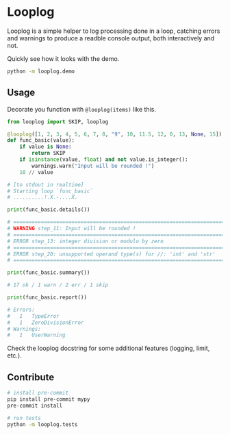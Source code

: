 # Looplog

Looplog is a simple helper to log processing done in a loop, catching errors and warnings to produce a readble
console output, both interactively and not.

Quickly see how it looks with the demo.

```bash
python -m looplog.demo
```

## Usage

Decorate you function with `@looplog(items)` like this.

```python
from looplog import SKIP, looplog

@looplog([1, 2, 3, 4, 5, 6, 7, 8, "9", 10, 11.5, 12, 0, 13, None, 15])
def func_basic(value):
    if value is None:
        return SKIP
    if isinstance(value, float) and not value.is_integer():
        warnings.warn("Input will be rounded !")
    10 // value

# [to stdout in realtime]
# Starting loop `func_basic`
# ..........!.X.-....X.

print(func_basic.details())

# ================================================================================
# WARNING step_11: Input will be rounded !
# ================================================================================
# ERROR step_13: integer division or modulo by zero
# ================================================================================
# ERROR step_20: unsupported operand type(s) for //: 'int' and 'str'
# ================================================================================

print(func_basic.summary())

# 17 ok / 1 warn / 2 err / 1 skip

print(func_basic.report())

# Errors:
#   1   TypeError
#   1   ZeroDivisionError
# Warnings:
#   1   UserWarning
```

Check the looplog docstring for some additional features (logging, limit, etc.).

## Contribute

```bash
# install pre-commit
pip install pre-commit mypy
pre-commit install

# run tests
python -m looplog.tests
```
